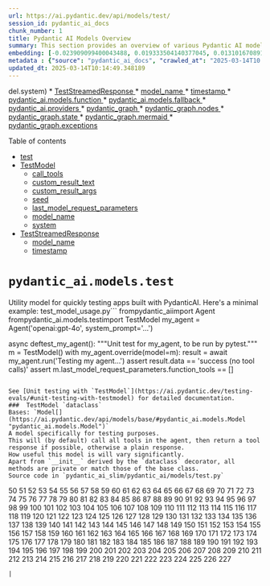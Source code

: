 ```yaml
---
url: https://ai.pydantic.dev/api/models/test/
session_id: pydantic_ai_docs
chunk_number: 1
title: Pydantic AI Models Overview
summary: This section provides an overview of various Pydantic AI models, including the TestStreamedResponse model, its attributes like model_name and timestamp, and links to additional related models and providers.
embedding: [-0.023909099400043488, 0.019333504140377045, 0.013101670891046524, -0.048153314739465714, 0.0030917495023459196, 0.014925464987754822, -0.03510964289307594, 0.0016965148970484734, 0.004427372477948666, 0.001825404935516417, 0.027969134971499443, -0.0714050754904747, 0.010472314432263374, -0.03013448789715767, -0.003763588611036539, 0.0018205716041848063, 0.004675485659390688, 0.025430001318454742, 0.003175528021529317, 0.04047146812081337, 0.05990808457136154, 0.027144238352775574, 0.016033919528126717, -0.029026033356785774, 0.009576529264450073, -0.00882252212613821, -0.029412703588604927, 0.0612485408782959, 0.0024054101668298244, -0.04645196348428726, 0.04640040919184685, -0.006119053810834885, -0.039285678416490555, -0.019062833860516548, 0.01845705136656761, -0.03498075157403946, 0.0002563703164923936, 0.01321122795343399, -0.013153227046132088, 0.039930131286382675, -0.03858967497944832, -0.03204206004738808, 0.0187921654433012, 0.03266073390841484, -0.05034444481134415, 0.03299584612250328, 0.014667685143649578, 0.01987484097480774, 0.012302553281188011, 0.027634020894765854, -0.04472483694553375, 0.030263377353549004, -0.0187921654433012, -0.005336047150194645, -0.00480437558144331, -0.016214365139603615, -0.03206783905625343, 0.014989909715950489, -0.005510048475116491, -0.0046174852177500725, 0.011761214584112167, 0.005635716486722231, -0.02363843098282814, 0.037403885275125504, -0.017516154795885086, -0.03588298335671425, -0.018585940822958946, 0.02601000666618347, -0.033872298896312714, -0.0069278390146791935, 0.004794708918780088, 0.016214365139603615, -0.06640414148569107, 0.006067498121410608, -0.03843500465154648, -0.0443381667137146, 0.041992370039224625, 0.0736735388636589, -0.01042720302939415, -0.004817264620214701, 0.0036926991306245327, 0.04395149648189545, 0.011406767182052135, 0.02020995505154133, -0.022955313324928284, -0.012592555023729801, -0.07790113240480423, -0.04727686196565628, -0.0208544060587883, -0.03490341827273369, -0.007662511896342039, -0.00457559572532773, -0.035908762365579605, 0.013365895487368107, 0.0875421017408371, 0.003931145649403334, -0.01045942585915327, -0.021305520087480545, 0.02552022412419319, 0.007591622415930033, 0.01715526171028614, -0.007804290857166052, -0.04640040919184685, 0.02454066090285778, 0.030907828360795975, -0.006702281069010496, 0.009196302853524685, -0.0146547956392169, -0.02601000666618347, 0.03508386388421059, -0.041760366410017014, -0.0023909099400043488, -0.0037152550648897886, 0.0018689053831622005, -0.07418909668922424, -0.01132298819720745, 0.0008095904486253858, -0.015569915063679218, 0.018405495211482048, -0.04065191373229027, 0.005519715137779713, 0.0030450269114226103, 0.04070346802473068, -0.013198338449001312, 0.03454252704977989, -0.020583737641572952, -0.00560349365696311, -0.05214890465140343, -0.04335860535502434, -0.01756771095097065, 0.017039261758327484, -0.005416603293269873, 0.02167930267751217, -0.00757228909060359, -0.001361400936730206, -0.007262953091412783, -0.060372088104486465, -0.016394810751080513, -0.023122869431972504, 0.03095938451588154, 0.0037958112079650164, -0.02108640782535076, 0.008384295739233494, 0.02102196216583252, -0.016858814284205437, 0.009434749372303486, -0.018921054899692535, 0.0015039854915812612, 0.002021962311118841, 0.033279404044151306, 0.020171288400888443, 0.053979143500328064, -0.016884593293070793, -0.013829899951815605, -0.02915492281317711, -0.0031819725409150124, -0.007088951300829649, 0.05031866580247879, 0.010768761858344078, -0.061351653188467026, -0.0010585093405097723, 0.03982701897621155, -0.054958704859018326, 0.015737472102046013, -0.04701907932758331, 0.010285424068570137, -0.041760366410017014, -0.03472297266125679, -0.054133810102939606, -0.008809633553028107, 0.05057644471526146, 0.010710760951042175, -0.004546595737338066, -0.008506741374731064, 0.016033919528126717, -0.009737641550600529, -0.06109387055039406, -0.051762234419584274, -0.043719496577978134, -0.05256135016679764, -0.04982888326048851, -0.04036835581064224, -0.056092940270900726, -0.019591283053159714, -0.03330518305301666, -0.011058764532208443, 0.022349530830979347, 0.017335709184408188, -0.003049860242754221, 0.0377647764980793, 0.014783686026930809, 0.009466972202062607, 0.018573053181171417, 0.016304587945342064, 0.012373442761600018, 0.0037023660261183977, 0.054546259343624115, -0.008062071166932583, 0.014719240367412567, 0.012405664660036564, 0.008287628181278706, 0.03335673734545708, 0.026048673316836357, -0.025004664435982704, 0.015260579064488411, -0.041734591126441956, -0.047328416258096695, 0.02478555217385292, -0.04895243048667908, -0.003998813219368458, 0.04036835581064224, -0.06099075824022293, 0.024102434515953064, -0.02496599778532982, -0.014435682445764542, 0.024269992485642433, -0.051839567720890045, 0.018508607521653175, 0.015286357142031193, 0.03990435227751732, -0.028381584212183952, 0.04591062664985657, 0.05111778527498245, -0.016033919528126717, -0.02553311362862587, 0.017503265291452408, -0.008300517685711384, -0.07295175641775131, 0.009106080047786236, -0.006863393820822239, -0.032789621502161026, -0.0040181465446949005, -0.005867718253284693, -0.020545069128274918, 0.0183152724057436, -0.0492359884083271, 0.01317900512367487, 0.012734333984553814, -0.011258543469011784, -0.038718562573194504, -0.010111422277987003, 0.015389468520879745, -0.015002799220383167, 0.013559230603277683, -8.785667887423187e-05, 0.008996523916721344, 0.0027695244643837214, -0.04106436297297478, 0.02776291035115719, 0.03516119718551636, 0.07233308255672455, -0.03565097972750664, 0.018985500559210777, -0.028768252581357956, -0.015892140567302704, -0.009537861682474613, 0.01248299889266491, -0.022787757217884064, -0.007971848361194134, 0.04704485833644867, -0.047740865498781204, 0.03407852351665497, -0.03990435227751732, -0.012624777853488922, -0.03211939334869385, -0.022942423820495605, 0.007746290415525436, -0.01929483748972416, 0.010285424068570137, -0.06552768498659134, 0.031655389815568924, 0.03959501534700394, 0.0360892079770565, -0.019565505906939507, -0.0548555925488472, 0.017709489911794662, -0.01535080187022686, 0.027530908584594727, 0.021305520087480545, 0.0065476130694150925, 0.017632154747843742, 0.02570067159831524, 0.025674892589449883, 0.03281540051102638, -0.007823624648153782, 0.02972204051911831, 0.01510591059923172, -0.02094462886452675, -0.011864326894283295, 0.006470279302448034, 0.008145849220454693, 0.020815739408135414, 0.01067209430038929, -0.044028833508491516, 0.03856389597058296, -0.018250826746225357, 0.011090986430644989, 0.01510591059923172, 0.0038924787659198046, -0.03062427043914795, 0.011638768948614597, 0.00732739781960845, -0.008841855451464653, -0.0015909862704575062, -0.013610786758363247, -0.009170524775981903, 0.011335877701640129, 0.004565929062664509, 0.02274908870458603, -0.017606377601623535, -0.00861629843711853, 0.04694174602627754, -0.026151785627007484, -0.01341745164245367, -0.007462732493877411, -0.027195794507861137, 0.04689019173383713, -0.020712627097964287, 0.044699061661958694, -0.005133045371621847, -0.0548555925488472, -0.03949190303683281, 0.025017553940415382, -0.015196133404970169, -0.03562520444393158, 0.004984821658581495, -0.007636733818799257, -0.0032335284631699324, -0.03193894773721695, 0.0008337573381140828, -0.023612651973962784, -0.022362418472766876, -0.033614519983530045, 0.02414110116660595, 0.031242942437529564, -0.009911642409861088, -0.026783347129821777, 0.035908762365579605, 0.0028855253476649523, 0.06191876903176308, -0.019836174324154854, 0.0051427120342850685, -0.05738183856010437, -0.021808192133903503, 0.009582973085343838, 0.015505470335483551, 0.02995404228568077, 0.0574849508702755, 0.01822504960000515, 0.007720512337982655, 0.00527160195633769, 0.014783686026930809, 0.024437548592686653, 0.022800644859671593, -0.01822504960000515, -0.04044568911194801, -0.01456457283347845, 0.01103298645466566, 0.01420368067920208, -0.0007282286533154547, -0.04673552140593529, 0.026809124276041985, 0.006734503898769617, -0.004430594388395548, -0.018766388297080994, 0.003625032026320696, -0.017709489911794662, -0.009434749372303486, -0.031010940670967102, -0.002260408829897642, 0.0034349190536886454, 0.022362418472766876, 0.012205885723233223, 0.0005377130582928658, -0.024849995970726013, -0.023006869480013847, -0.04356482997536659, 0.013804121874272823, 0.0008812855230644345, 0.022839311510324478, 0.05096311494708061, -0.0157761387526989, 0.03745543956756592, -0.008648520335555077, 0.056763168424367905, 0.011851437389850616, -0.0056196050718426704, 0.017451709136366844, -0.028098024427890778, 0.015827694907784462, 0.04054880142211914, -0.03523853421211243, -0.028381584212183952, -0.02576511539518833, 0.006415500771254301, 0.0328669548034668, -0.010936318896710873, 0.012521665543317795, 0.052509795874357224, -0.0049783773720264435, 0.0032174172811210155, -0.004685152322053909, -0.023844653740525246, 0.0026599678676575422, 0.013469007797539234, 0.0013509285636246204, 0.050447557121515274, -0.003934368025511503, 0.02863936312496662, 0.023457983508706093, 0.03407852351665497, 0.007694734260439873, 0.02011973224580288, -0.02954159304499626, -0.05147867649793625, -0.05851607024669647, 0.03657899051904678, 0.02594556100666523, 0.030753159895539284, 0.022478420287370682, -0.022542865946888924, -0.08651098608970642, -0.025404224172234535, -0.0059676081873476505, -0.06645569950342178, 0.06001119688153267, 0.04797286540269852, -0.015647249296307564, 0.015544136986136436, -0.044028833508491516, 0.018276605755090714, -0.021305520087480545, 0.042894601821899414, 0.012463665567338467, 0.016691258177161217, 0.014036123640835285, -0.02995404228568077, -0.018676163628697395, -0.0033543629106134176, 0.03175850212574005, 0.010704316198825836, -0.037971001118421555, 0.011774104088544846, 0.027298906818032265, -0.03201628103852272, -0.008055626414716244, -0.0162530317902565, -0.013365895487368107, 0.012405664660036564, -0.05887696146965027, 0.027530908584594727, 0.009015857242047787, -0.04753464087843895, -0.0183152724057436, -0.02117663063108921, -0.032712288200855255, 0.048075977712869644, -0.004014924168586731, 0.05220045894384384, -0.018121937289834023, 0.036166541278362274, 0.0009795641526579857, -0.024179767817258835, 0.029412703588604927, -0.009512083604931831, -0.017928602173924446, 0.04524039849638939, 0.001963961636647582, 0.003090138314291835, 0.015428136102855206, 0.04292037710547447, -0.03933723643422127, 0.01308878231793642, 0.030727380886673927, 0.03498075157403946, -0.0226459763944149, 0.02668023481965065, 0.033202070742845535, -0.006811837665736675, -0.0024682439398020506, 0.026474010199308395, -0.04243059456348419, -0.013778343796730042, 0.030082931742072105, -0.02905181236565113, 0.07125040888786316, -0.015080132521688938, -0.027866022661328316, -0.02469532936811447, -0.006099720485508442, -0.03521275520324707, -0.005107267294079065, 0.05624760687351227, -0.01411345787346363, 0.020622404292225838, 0.003149749943986535, 0.01755482144653797, 0.03964656963944435, -0.027608243748545647, -0.009434749372303486, -0.0037700331304222345, -0.001350122969597578, 0.007623844780027866, 0.04542084410786629, 0.02553311362862587, -0.030392266809940338, 0.01928194798529148, 0.026306454092264175, -0.004591707140207291, 0.056608498096466064, -0.0699099525809288, 0.0219886377453804, 0.007668956648558378, 0.012682778760790825, -0.007810735609382391, 0.008874078281223774, 0.020403290167450905, 0.0024327991995960474, -0.025816671550273895, 0.006334944628179073, 0.04487950727343559, -0.02995404228568077, -0.009872975759208202, 0.0035186975728720427, -0.034207411110401154, -0.024115324020385742, -0.002038073493167758, -0.04400305449962616, -0.009995421394705772, -0.027066905051469803, -0.003650809871032834, 0.013817010447382927, 0.021073518320918083, -0.031191386282444, -0.04869465157389641, 0.003547698026522994, 0.02513355389237404, 0.028304249048233032, -0.015956584364175797, -0.007656067609786987, -0.002274908823892474, 0.022839311510324478, -0.029825150966644287, 0.003235139651224017, 0.01407479029148817, 0.04799864441156387, 0.024914441630244255, -0.0024182989727705717, -0.0037313662469387054, -0.01758059859275818, 0.05867074057459831, 0.01202543918043375, 0.028098024427890778, -0.05444314703345299, 0.007823624648153782, 0.010008309967815876, -0.022620199248194695, -0.0069987284950912, 0.008306962437927723, -0.012611889280378819, 0.005313491448760033, 0.006167387589812279, 0.048978209495544434, 0.02232375182211399, -0.007836513221263885, 0.06140320748090744, 0.0293095912784338, -0.017026372253894806, -0.014706351794302464, -0.004846265073865652, 0.0015789028257131577, 0.03348562866449356, -0.03005715273320675, -0.034671418368816376, 0.013572119176387787, -0.0010649538598954678, 0.014964131638407707, -0.020016619935631752, -0.029696261510252953, 0.020467735826969147, -0.027634020894765854, -0.023264650255441666, 0.028201136738061905, 0.03557364642620087, -0.03840922564268112, 0.009563639760017395, -0.014487238600850105, 0.00652505736798048, -0.006064275745302439, 0.007050284184515476, 0.01772237755358219, -0.034594081342220306, -0.0035960315726697445, -0.013804121874272823, -0.016059696674346924, -0.010530315339565277, 0.02562333643436432, 0.0008869245066307485, -0.045034173876047134, 0.014912575483322144, 0.03724921867251396, -0.027221573516726494, -0.02848469465970993, 0.045188844203948975, -0.016317477449774742, 0.005104044917970896, 0.003689476987347007, 0.021640634164214134, -0.06934283673763275, 0.01741304248571396, 0.0053070466965436935, -0.009705418720841408, -0.003085304982960224, -0.06001119688153267, 0.00436937203630805, 0.0034188078716397285, -0.05459781363606453, 0.014757907949388027, 0.06269210577011108, -0.03392385318875313, -0.02035173401236534, 0.008332740515470505, 0.01341745164245367, 0.006863393820822239, -0.014487238600850105, -0.013159671798348427, 0.01946239359676838, 0.002260408829897642, -0.021962860599160194, 0.035986095666885376, -0.008848300203680992, 0.02537844516336918, 0.03193894773721695, 0.0428430438041687, -0.035006530582904816, -0.0006512973923236132, 0.002837191568687558, 0.0024408549070358276, -0.014603239484131336, -0.03160383552312851, 0.0032979734241962433, 0.04866887256503105, 0.017181040719151497, -0.0054230475798249245, -0.00861629843711853, -0.004085813648998737, -0.03340829536318779, -0.0024489103816449642, 0.011271432973444462, -0.023354873061180115, 0.006434834562242031, -0.02053218148648739, -0.006972950417548418, 0.008513186126947403, 0.016884593293070793, -0.008120071142911911, -0.01435834914445877, -0.031165607273578644, -0.012018994428217411, 0.023844653740525246, -0.03753277659416199, 0.012205885723233223, 0.01321122795343399, -0.028046470135450363, -0.014822352677583694, 0.025094887241721153, 0.0012155940057709813, 0.0056808278895914555, 0.006560502108186483, -0.02874247543513775, -0.023097092285752296, 0.018083270639181137, -0.0032286951318383217, 0.013971678912639618, 0.009892309084534645, 0.01190299354493618, 0.008300517685711384, -0.05016399919986725, -0.03253184258937836, 0.062176547944545746, -0.027221573516726494, -0.013585008680820465, -0.0898105725646019, 0.014422793872654438, 0.06166098639369011, -0.018534384667873383, 0.026654457673430443, 0.02535266801714897, 0.0028307470493018627, 0.04848842695355415, -0.00870652124285698, -0.045678623020648956, -0.014861020259559155, 0.00813296064734459, 0.02825269289314747, -0.008964301086962223, -0.026151785627007484, 0.011748326011002064, -0.004582040477544069, -0.06150631979107857, -0.016884593293070793, -0.01608547568321228, -0.003992368467152119, 0.011522768065333366, -0.04147680848836899, -0.004308149218559265, -0.013314339332282543, 0.025906894356012344, 0.03510964289307594, -0.009756974875926971, -0.027943357825279236, 0.03461986035108566, -0.017748156562447548, 0.04900398850440979, -0.05080844834446907, 4.470872590900399e-05, 0.023702874779701233, 0.028381584212183952, 0.0028806920163333416, -0.0013050114503130317, -0.0015337913064286113, 0.012676334008574486, -0.004582040477544069, -0.0005316713359206915, 0.015080132521688938, -0.03253184258937836, 0.00618027662858367, 0.05199423432350159, -0.006657169666141272, -0.010594760067760944, -0.001280039083212614, -0.011020096950232983, -0.02004239894449711, -0.01714237406849861, 0.0032093615736812353, -0.035676758736371994, -0.0533604696393013, 0.01946239359676838, -0.019591283053159714, 0.009048080071806908, -0.05238090455532074, 0.031474944204092026, -0.019346391782164574, -0.014912575483322144, -0.02652556635439396, -0.0034026966895908117, -0.011226321570575237, 0.06300144642591476, -0.014513016678392887, -0.022040193900465965, 0.015273467637598515, 0.009963198564946651, -0.0046464852057397366, 0.010143645107746124, -0.012766556814312935, -0.03461986035108566, 0.0010746205225586891, -0.017348596826195717, -0.029026033356785774, 0.04817909002304077, -0.027634020894765854, -0.014796574600040913, -0.009492750279605389, 0.04851420596241951, -0.02825269289314747, -0.04384838789701462, 0.0349549762904644, 0.001760959974490106, -0.0004136564093641937, 0.019681505858898163, -0.02979937382042408, -0.010936318896710873, -0.01136810053139925, 0.034851863980293274, 0.02871669828891754, -0.0375843308866024, 0.018276605755090714, -0.005867718253284693, 0.024360215291380882, -0.008487408049404621, -0.0030595269054174423, 0.01979750767350197, 0.006818282417953014, 0.032970067113637924, 0.013275672681629658, -5.68928626307752e-05, -0.026860680431127548, -0.011967439204454422, -0.04957110434770584, -0.03178428113460541, -0.038873232901096344, 0.027685577049851418, 0.0034478080924600363, 0.01741304248571396, 0.01158076897263527, -0.028355805203318596, 0.011168320663273335, -0.09311015158891678, -0.008306962437927723, 0.01723259687423706, -0.012592555023729801, 0.026551345363259315, -0.021460188552737236, 0.004072924610227346, 0.0157761387526989, -0.011928771622478962, -0.024759773164987564, -0.013649453409016132, 0.019823284819722176, -0.015131688676774502, -0.02117663063108921, 0.0586191825568676, -0.015067243948578835, 0.003534808987751603, -0.01970728486776352, 0.037713222205638885, -0.005600271746516228, -0.005629271734505892, 0.024837108328938484, -0.03915679082274437, 0.018856611102819443, -0.027969134971499443, -0.006096498109400272, -0.017039261758327484, 0.011774104088544846, 0.02215619571506977, -0.004565929062664509, -0.020390402525663376, -0.01987484097480774, 0.0032335284631699324, 0.028046470135450363, -0.035986095666885376, 0.03175850212574005, 0.013005003333091736, 0.022439753636717796, 0.00618027662858367, -0.02042906917631626, -0.0007322564488276839, -0.0012180106714367867, -0.0076302895322442055, 0.03204206004738808, 0.027041127905249596, -0.0274277962744236, -0.03987857326865196, 0.00043621216900646687, -0.00734673161059618, -0.014384126290678978, 0.005774273071438074, -0.006386500783264637, -0.013153227046132088, 0.05501026287674904, 0.0116967698559165, 0.03668209910392761, -0.06325922161340714, -0.016613924875855446, -0.03142338618636131, 0.03709454834461212, -0.026577122509479523, 0.011155431158840656, -0.01962995156645775, -0.006508946418762207, -0.028278471902012825, 0.003534808987751603, -0.02125396579504013, -0.0023683542385697365, 0.021653523668646812, -0.006019164342433214, 0.008326295763254166, 0.013224116526544094, -0.03144916519522667, 0.008087849244475365, -0.008513186126947403, -0.003328584833070636, -0.003085304982960224, 0.008100737817585468, 0.014152124524116516, -0.006476723589003086, 0.031242942437529564, -0.007817179895937443, -0.008087849244475365, 0.02126685343682766, -0.03260917589068413, 0.0015007632318884134, 0.009628084488213062, -0.006257610861212015, 0.013314339332282543, 0.017516154795885086, 0.021937081590294838, 0.009241415187716484, -0.01781260222196579, 0.0049783773720264435, -0.05851607024669647, -0.007250064052641392, -0.03441363573074341, -0.004043924622237682, 0.013017892837524414, 0.019681505858898163, 0.02011973224580288, 0.021034851670265198, -0.01979750767350197, 0.03596031665802002, -0.006940727587789297, 0.03335673734545708, -0.010008309967815876, -0.01790282502770424, -0.017529042437672615, 0.012250997126102448, 0.01707792840898037, 0.02454066090285778, 0.017206817865371704, 0.00870652124285698, -0.04730263724923134, -0.031474944204092026, 0.09027457237243652, -0.005371491890400648, -0.04761197417974472, 0.023689987137913704, -0.007707623299211264, 0.04072924703359604, -0.0005602688179351389, 0.018817944452166557, -0.014989909715950489, -0.01674281433224678, -0.007688289973884821, -0.00918985903263092, -0.01535080187022686, 0.0035734758712351322, 0.010897651314735413, 0.04990621656179428, -0.0360892079770565, 0.010034088045358658, -0.018018824979662895, -0.004830153658986092, 0.03211939334869385, -0.022852201014757156, -0.0050202663987874985, -0.029438480734825134, -0.004340371582657099, -0.024269992485642433, 0.016794370487332344, -0.01807038113474846, -0.054391589015722275, -0.013095226138830185, 0.0103369802236557, -0.018096160143613815, 0.028690919280052185, 0.003840922610834241, 0.017928602173924446, 0.009209192357957363, 0.004417705349624157, 0.02765979990363121, -0.02010684460401535, 0.007784957531839609, -0.0013396507129073143, -0.04392572119832039, -0.002908081281930208, -0.02561044692993164, -0.025558892637491226, 0.03858967497944832, -0.025223778560757637, -0.019887730479240417, 0.03209361433982849, -0.02093173936009407, -0.03967234864830971, -0.0010867039673030376, -0.022117529064416885, 0.003260917728766799, -0.018598830327391624, 0.001799626974388957, 0.01764504425227642, 0.009615195915102959, 0.0162530317902565, 0.05738183856010437, 0.024437548592686653, -0.005580937955528498, -0.028690919280052185, 0.02568778209388256, 0.03974968194961548, 0.013430340215563774, -0.01178054790943861, 0.0074949548579752445, 0.04645196348428726, 0.004717374686151743, 0.0060417200438678265, 0.01814771629869938, -0.002611634088680148, 0.036810990422964096, 0.025017553940415382, -2.220332135038916e-05, -0.013069448061287403, 0.02652556635439396, -0.024360215291380882, -0.009093191474676132, 0.06434190273284912, 0.0032061394304037094, -0.0025584669783711433, -0.0005014627240598202, 0.014010345563292503, 0.012437887489795685, 0.028046470135450363, -0.009711863473057747, -0.0060223862528800964, 0.03858967497944832, 0.027195794507861137, -0.020880183205008507, -0.01599525287747383, 0.012122106738388538, 0.0061319428496062756, -0.018521497026085854, 0.02316153794527054, 0.011935216374695301, -0.015698805451393127, -0.01079453993588686, -0.04023946449160576, -0.014964131638407707, -0.018611719831824303, -0.010027644224464893, -0.03384651988744736, -0.026229120790958405, -0.03449096903204918, -0.01170321460813284, -0.006286610849201679, -0.0012905113399028778, -0.0020574070513248444, 0.039852794259786606, 0.016949038952589035, 0.01194166112691164, -0.010066310875117779, 0.021485967561602592, -0.04493106156587601, 0.013842788524925709, 0.03742966428399086, -0.017090817913413048, 0.013191893696784973, -0.008313406258821487, 0.004111591726541519, -0.014603239484131336, -0.015221911482512951, 0.026242008432745934, 0.007501399610191584, -0.012199440971016884, 0.02961892820894718, 0.03441363573074341, 0.02330331690609455, 0.03817722573876381, 0.010865429416298866, 0.006721614859998226, -0.00915119145065546, 0.03144916519522667, -0.0008144238381646574, -0.007262953091412783, 0.01030475739389658, -0.028355805203318596, 0.008848300203680992, 0.007211396936327219, -0.011438990011811256, 0.00960875116288662, -0.011793437413871288, 0.036810990422964096, 0.013688120990991592, 0.008758077397942543, -0.0004893793375231326, -0.02776291035115719, -0.010111422277987003, 0.013185449875891209, 0.02660290151834488, 0.02995404228568077, -0.02051929198205471, 0.029438480734825134, 0.01790282502770424, 0.022787757217884064, -0.02372865378856659, -0.0001315081026405096, -0.009350971318781376, -0.010433647781610489, 0.00788806937634945, -0.026886459439992905, -0.02586822770535946, 0.0033060291316360235, 0.004237259738147259, -0.016704147681593895, 0.04395149648189545, -0.033691853284835815, -0.009769863449037075, -0.03152649849653244, 0.009408972226083279, 0.022272195667028427, 0.0187921654433012, 0.011638768948614597, -0.005635716486722231, -0.010143645107746124, -0.0085002975538373, -0.0037345883902162313, 0.0011277877492830157, 0.0014210125664249063, 0.04029102250933647, -0.030907828360795975, 0.017348596826195717, 0.01796726882457733, -0.012444332242012024, 0.011168320663273335, 0.0023393540177494287, 0.004037479870021343, -0.007707623299211264, -0.08403629809617996, -0.003599253948777914, 0.0274277962744236, -0.043461717665195465, -0.021034851670265198, 0.008480963297188282, 0.00720495218411088, -0.017864156514406204, 0.038280338048934937, -0.038048334419727325, -0.01194166112691164, -0.015131688676774502, 0.0007540066144429147, -0.01021453458815813, 0.011264988221228123, 0.025829561054706573, -0.014371237717568874, 0.025906894356012344, -0.025094887241721153, -0.010652760043740273, -0.007656067609786987, 0.006972950417548418, -0.008332740515470505, 0.04065191373229027, -0.009628084488213062, 0.024940218776464462, 0.015363690443336964, -0.013945900835096836, -0.025404224172234535, -0.0631561130285263, -0.031165607273578644, 0.008622742258012295, -0.0388990081846714, -0.009286526590585709, -0.015247689560055733, -0.028201136738061905, 0.01341745164245367, 0.008642076514661312, 0.003062749281525612, 0.0009030357468873262, 0.008184516802430153, 0.005890273954719305, 0.007417621091008186, 0.07351887226104736, 0.0189726110547781, -0.0017077928641811013, 0.0242313239723444, 0.010730094276368618, 0.026203341782093048, -0.005281268619000912, 0.00016332782979588956, -0.0031062494963407516, -0.0022555754985660315, -0.032222505658864975, 0.02642245590686798, 0.028768252581357956, 0.024424659088253975, 0.0366305448114872, 0.0003761977714020759, 0.009176969528198242, -0.046426188200712204, 0.020648181438446045, 0.00640583410859108, 0.042069703340530396, 0.040523022413253784, -0.015647249296307564, -0.024347325786948204, 0.018109047785401344, -0.0003578712057787925, 0.001081870635971427, -0.027479352429509163, 0.03433630242943764, 0.04487950727343559, 0.015466802753508091, -0.025674892589449883, -0.020068176090717316, 0.00019081764912698418, -0.010362758301198483, -0.013249894604086876, 0.0157761387526989, 0.01788993552327156, -0.01029831264168024, 0.00034719749237410724, 0.0313718318939209, -0.009370304644107819, -0.0015716527123004198, -0.010865429416298866, -0.009492750279605389, 0.003085304982960224, -0.0019704061560332775, -0.05049911141395569, 0.025159332901239395, 0.030005598440766335, -0.02118952013552189, 0.010736539028584957, -0.018869498744606972, -0.007907402701675892, -0.007817179895937443, -0.016111252829432487, 0.010079199448227882, 0.01667836867272854, 0.03186161443591118, 0.003737810766324401, -0.009228525683283806, -0.006409056484699249, -0.01880505494773388, 0.028458917513489723, -0.011013652198016644, -0.04866887256503105, 0.010530315339565277, -0.012437887489795685, -0.007726957090198994, 0.03882167488336563, -0.008886966854333878, 0.03882167488336563, 0.019668618217110634, -0.035006530582904816, 0.006048164330422878, 0.00337691861204803, -0.0004011701967101544, -0.030340712517499924, 0.011239210143685341, 0.0631561130285263, 0.025172222405672073, -0.0035412535071372986, -0.008055626414716244, 0.03882167488336563, -0.033614519983530045, -0.043307047337293625, 0.011258543469011784, -0.012508776970207691, -0.006521835457533598, -0.005126600619405508, 0.0076302895322442055, 0.002685745945200324, -0.02265886589884758, 0.035754092037677765, 0.019088612869381905, 0.02298109047114849, 0.0010045366361737251, 0.019565505906939507, 0.007417621091008186, 0.01181921549141407, 0.03260917589068413, 0.01970728486776352, -0.023380650207400322, 0.0415283665060997, -0.020545069128274918, 0.027969134971499443, -0.037738997489213943, -0.012250997126102448, -0.018689053133130074, 0.02619045227766037, -0.010227423161268234, -0.0004921988002024591, 0.009318748489022255, -0.008487408049404621, -0.0010625371942296624, -0.0035670313518494368, -0.028304249048233032, 0.028355805203318596, -0.04645196348428726, -0.03503230959177017, 0.007913847453892231, -0.000843424117192626, 0.0002877872611861676, -0.002010684460401535, -0.016871703788638115, 0.004788264632225037, 0.018895277753472328, -0.027556687593460083, -0.014706351794302464, -0.02027440071105957, 0.0065476130694150925, -0.002313575940206647, 0.009537861682474613, -0.043461717665195465, -0.005990163888782263, -0.014745018444955349, -0.02356109581887722, -0.019101502373814583, -0.0226459763944149, 0.027221573516726494, 0.0009207581169903278, 0.03028915636241436, 0.005300602409988642, -0.03815144672989845, -0.012547443620860577, 0.024025101214647293, -5.110288111609407e-05, -0.004862376023083925, -0.003476808313280344, 0.008886966854333878, 0.007185618858784437, -0.010330535471439362, 0.021292632445693016, -0.002236241940408945, 0.00619638804346323, -0.0206739604473114, 0.03077893704175949, -0.05235512927174568, -0.022697532549500465, -0.003902145428583026, 0.010027644224464893, 0.0019349615322425961, -0.025326889008283615, 0.014989909715950489, 0.022968202829360962, 0.018263716250658035, 0.016536589711904526, -0.016601035371422768, 0.00037942000199109316, -0.004636818543076515, 0.0013960400829091668, -0.0056679388508200645, 0.008977190591394901, 0.018328161910176277, 0.024257102981209755, -0.021717969328165054, 0.0023844654206186533, -0.0007370898383669555, -0.002962859347462654, -0.007198507897555828, 0.029490036889910698, 0.015569915063679218, 0.0016578478971496224, -0.008223183453083038, -0.004614262841641903, 0.024566438049077988, -0.005474603734910488, -0.0077527351677417755, -0.005187823437154293, -0.020003732293844223, 0.026396676898002625, -0.015157466754317284, 0.012173662893474102, 0.009718308225274086, -0.0004414483264554292, 0.02290375716984272, -0.008242516778409481, -0.007946070283651352, 0.024153990671038628, -0.01846994087100029, -0.007088951300829649, 0.009505638852715492, -0.0011962605640292168, 0.0007213813369162381, -0.017284153029322624, 0.018908167257905006, -0.0010037310421466827, 0.01682014763355255, 0.014513016678392887, -0.010556093417108059, -0.007540066260844469, -0.00047890699352137744, 0.00861629843711853, -0.007681845221668482, 0.043719496577978134, -0.010253201238811016, 0.02125396579504013, 0.004859154112637043, 0.010981430299580097, -0.031887393444776535, -0.023599764332175255, -0.0057839397341012955, 0.03498075157403946, -0.029026033356785774, 0.027479352429509163, -0.023844653740525246, 0.031732723116874695, 0.003989146091043949, 0.014783686026930809, 0.03415585681796074, 0.013688120990991592, -0.00895141251385212, -0.007275841664522886, -0.008274739608168602, -0.01952683925628662, -0.024269992485642433, -0.01633036695420742, -3.45384978572838e-05, 0.04794709011912346, -0.0456528477370739, -0.022130416706204414, 0.0548555925488472, -0.031655389815568924, 0.0005352963926270604, 0.00825540628284216, -0.007656067609786987, 0.006360722705721855, 0.012083440087735653, -0.015544136986136436, 0.011387433856725693, 0.02559755928814411, 0.027453575283288956, 0.003998813219368458, -0.02223352901637554, 0.009370304644107819, -0.017529042437672615, 0.0022555754985660315, 0.008236072957515717, -0.00663139158859849, -0.0013283728621900082, -0.024012211710214615, 0.008590520359575748, 0.04374527558684349, -0.015892140567302704, 0.040033239871263504, 0.018779275938868523, -0.03162961080670357, -0.02840736135840416, -0.06532146781682968, -0.0038957009091973305, 0.019153058528900146, -0.015879251062870026, 0.01593080721795559, -0.005825829226523638, 0.0007862291531637311, 0.011258543469011784, -0.011774104088544846, -0.015234800986945629, -0.007714068051427603, -0.051916901022195816, -0.0003643156960606575, -0.00837785191833973, -0.01755482144653797, -0.01407479029148817, -0.0005284490762278438, 0.033382516354322433, -0.011851437389850616, 0.007404732052236795, 0.009621640667319298, 0.022774867713451385, 0.018856611102819443, -0.00951852835714817, 0.02478555217385292, -0.0030949716456234455, 0.01912727952003479, 0.011161875911056995, 0.014745018444955349, -0.019926397129893303, -0.023251760751008987, -0.02059662528336048, -0.02051929198205471, -0.029490036889910698, 0.029438480734825134, 0.01203188393265009, 0.00019534894090611488, 0.016717035323381424, 0.03281540051102638, 0.04423505812883377, -0.05738183856010437, 0.020055288448929787, 0.02553311362862587, 0.0024730772711336613, 0.01732281967997551, -0.02527533285319805, 0.019604172557592392, 0.03840922564268112, -0.003199694911018014, -0.002737301867455244, -0.004156703129410744, 0.0139974569901824, -0.0027066904585808516, -0.008564742282032967, 0.015041465871036053, -0.003534808987751603, 0.012379886582493782, 0.01955261640250683, -0.020893072709441185, 0.009924531914293766, 0.0018946833442896605, -0.006115831434726715, 0.006367166992276907, 0.0076174004934728146, 0.03021182119846344, -0.0021299077197909355, 0.018186382949352264, 0.02298109047114849, -0.03882167488336563, 0.00744984345510602, 0.006080386694520712, 0.004404816776514053, -0.02585533820092678, -0.015389468520879745, -0.0070309508591890335, 0.0016022641211748123, -0.005916052032262087, 0.01903705671429634, 0.0005079072434455156, -0.01715526171028614, 0.0023925211280584335, -0.024849995970726013, -0.02249130979180336, 0.002648690016940236, 0.029747817665338516, -0.023264650255441666, -0.015634359791874886, 0.0017883491236716509, -0.0035734758712351322, 0.020055288448929787, -0.028278471902012825, -0.017464598640799522, 0.0058451625518500805, 0.004778597503900528, -0.003486475208774209, 0.008294072933495045, -0.035006530582904816, 0.012495887465775013, 0.008390740491449833, -0.003902145428583026, 0.007069617975503206, 0.0031578056514263153, -0.026332231238484383, 0.011793437413871288, 0.03423319011926651, -0.026229120790958405, -0.000428156548878178, -0.011851437389850616, -0.03088204935193062, -0.0077527351677417755, 0.007482065819203854, -0.009254303760826588, 0.015698805451393127, -0.027891801670193672, 0.02209175005555153, 0.004752819426357746, -0.03915679082274437, 0.00697939470410347, 0.0007773679681122303, -0.015054354444146156, 0.006818282417953014]
metadata : {"source": "pydantic_ai_docs", "crawled_at": "2025-03-14T10:14:49.346640", "url_path": "/api/models/test/", "chunk_size": 4399}
updated_dt: 2025-03-14T10:14:49.348189
---
```

del.system)
      * [ TestStreamedResponse  ](https://ai.pydantic.dev/api/models/test/#pydantic_ai.models.test.TestStreamedResponse)
        * [ model_name  ](https://ai.pydantic.dev/api/models/test/#pydantic_ai.models.test.TestStreamedResponse.model_name)
        * [ timestamp  ](https://ai.pydantic.dev/api/models/test/#pydantic_ai.models.test.TestStreamedResponse.timestamp)
    * [ pydantic_ai.models.function  ](https://ai.pydantic.dev/api/models/function/)
    * [ pydantic_ai.models.fallback  ](https://ai.pydantic.dev/api/models/fallback/)
    * [ pydantic_ai.providers  ](https://ai.pydantic.dev/api/providers/)
    * [ pydantic_graph  ](https://ai.pydantic.dev/api/pydantic_graph/graph/)
    * [ pydantic_graph.nodes  ](https://ai.pydantic.dev/api/pydantic_graph/nodes/)
    * [ pydantic_graph.state  ](https://ai.pydantic.dev/api/pydantic_graph/state/)
    * [ pydantic_graph.mermaid  ](https://ai.pydantic.dev/api/pydantic_graph/mermaid/)
    * [ pydantic_graph.exceptions  ](https://ai.pydantic.dev/api/pydantic_graph/exceptions/)


Table of contents 
  * [ test  ](https://ai.pydantic.dev/api/models/test/#pydantic_ai.models.test)
  * [ TestModel  ](https://ai.pydantic.dev/api/models/test/#pydantic_ai.models.test.TestModel)
    * [ call_tools  ](https://ai.pydantic.dev/api/models/test/#pydantic_ai.models.test.TestModel.call_tools)
    * [ custom_result_text  ](https://ai.pydantic.dev/api/models/test/#pydantic_ai.models.test.TestModel.custom_result_text)
    * [ custom_result_args  ](https://ai.pydantic.dev/api/models/test/#pydantic_ai.models.test.TestModel.custom_result_args)
    * [ seed  ](https://ai.pydantic.dev/api/models/test/#pydantic_ai.models.test.TestModel.seed)
    * [ last_model_request_parameters  ](https://ai.pydantic.dev/api/models/test/#pydantic_ai.models.test.TestModel.last_model_request_parameters "last_model_request_parameters")
    * [ model_name  ](https://ai.pydantic.dev/api/models/test/#pydantic_ai.models.test.TestModel.model_name)
    * [ system  ](https://ai.pydantic.dev/api/models/test/#pydantic_ai.models.test.TestModel.system)
  * [ TestStreamedResponse  ](https://ai.pydantic.dev/api/models/test/#pydantic_ai.models.test.TestStreamedResponse)
    * [ model_name  ](https://ai.pydantic.dev/api/models/test/#pydantic_ai.models.test.TestStreamedResponse.model_name)
    * [ timestamp  ](https://ai.pydantic.dev/api/models/test/#pydantic_ai.models.test.TestStreamedResponse.timestamp)


# `pydantic_ai.models.test`
Utility model for quickly testing apps built with PydanticAI.
Here's a minimal example:
test_model_usage.py```
frompydantic_aiimport Agent
frompydantic_ai.models.testimport TestModel
my_agent = Agent('openai:gpt-4o', system_prompt='...')

async deftest_my_agent():
"""Unit test for my_agent, to be run by pytest."""
  m = TestModel()
  with my_agent.override(model=m):
    result = await my_agent.run('Testing my agent...')
    assert result.data == 'success (no tool calls)'
  assert m.last_model_request_parameters.function_tools == []

```

See [Unit testing with `TestModel`](https://ai.pydantic.dev/testing-evals/#unit-testing-with-testmodel) for detailed documentation.
###  TestModel `dataclass`
Bases: `Model[](https://ai.pydantic.dev/api/models/base/#pydantic_ai.models.Model "pydantic_ai.models.Model")`
A model specifically for testing purposes.
This will (by default) call all tools in the agent, then return a tool response if possible, otherwise a plain response.
How useful this model is will vary significantly.
Apart from `__init__` derived by the `dataclass` decorator, all methods are private or match those of the base class.
Source code in `pydantic_ai_slim/pydantic_ai/models/test.py`
```
 50
 51
 52
 53
 54
 55
 56
 57
 58
 59
 60
 61
 62
 63
 64
 65
 66
 67
 68
 69
 70
 71
 72
 73
 74
 75
 76
 77
 78
 79
 80
 81
 82
 83
 84
 85
 86
 87
 88
 89
 90
 91
 92
 93
 94
 95
 96
 97
 98
 99
100
101
102
103
104
105
106
107
108
109
110
111
112
113
114
115
116
117
118
119
120
121
122
123
124
125
126
127
128
129
130
131
132
133
134
135
136
137
138
139
140
141
142
143
144
145
146
147
148
149
150
151
152
153
154
155
156
157
158
159
160
161
162
163
164
165
166
167
168
169
170
171
172
173
174
175
176
177
178
179
180
181
182
183
184
185
186
187
188
189
190
191
192
193
194
195
196
197
198
199
200
201
202
203
204
205
206
207
208
209
210
211
212
213
214
215
216
217
218
219
220
221
222
223
224
225
226
227
```
|